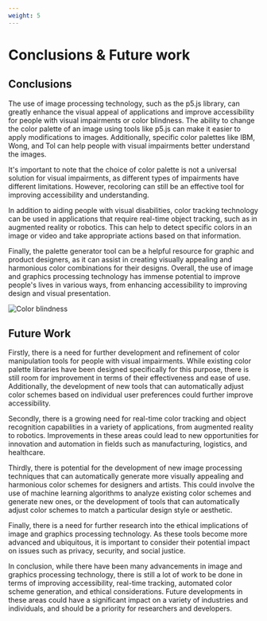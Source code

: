 ```yaml
---
weight: 5
---
```


# **Conclusions & Future work**

## Conclusions

The use of image processing technology, such as the p5.js library, can greatly enhance the visual appeal of applications and improve accessibility for people with visual impairments or color blindness. The ability to change the color palette of an image using tools like p5.js can make it easier to apply modifications to images. Additionally, specific color palettes like IBM, Wong, and Tol can help people with visual impairments better understand the images.

It's important to note that the choice of color palette is not a universal solution for visual impairments, as different types of impairments have different limitations. However, recoloring can still be an effective tool for improving accessibility and understanding.

In addition to aiding people with visual disabilities, color tracking technology can be used in applications that require real-time object tracking, such as in augmented reality or robotics. This can help to detect specific colors in an image or video and take appropriate actions based on that information.

Finally, the palette generator tool can be a helpful resource for graphic and product designers, as it can assist in creating visually appealing and harmonious color combinations for their designs. Overall, the use of image and graphics processing technology has immense potential to improve people's lives in various ways, from enhancing accessibility to improving design and visual presentation.

![Color blindness](https://www.viewsonic.com/library/wp-content/uploads/2021/06/What-is-Color-Blindness-and-How-Does-Technology-Help.jpg "Color blindness")

## Future Work

Firstly, there is a need for further development and refinement of color manipulation tools for people with visual impairments. While existing color palette libraries have been designed specifically for this purpose, there is still room for improvement in terms of their effectiveness and ease of use. Additionally, the development of new tools that can automatically adjust color schemes based on individual user preferences could further improve accessibility.

Secondly, there is a growing need for real-time color tracking and object recognition capabilities in a variety of applications, from augmented reality to robotics. Improvements in these areas could lead to new opportunities for innovation and automation in fields such as manufacturing, logistics, and healthcare.

Thirdly, there is potential for the development of new image processing techniques that can automatically generate more visually appealing and harmonious color schemes for designers and artists. This could involve the use of machine learning algorithms to analyze existing color schemes and generate new ones, or the development of tools that can automatically adjust color schemes to match a particular design style or aesthetic.

Finally, there is a need for further research into the ethical implications of image and graphics processing technology. As these tools become more advanced and ubiquitous, it is important to consider their potential impact on issues such as privacy, security, and social justice.

In conclusion, while there have been many advancements in image and graphics processing technology, there is still a lot of work to be done in terms of improving accessibility, real-time tracking, automated color scheme generation, and ethical considerations. Future developments in these areas could have a significant impact on a variety of industries and individuals, and should be a priority for researchers and developers.